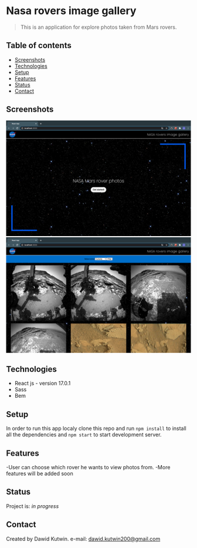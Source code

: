 # Nasa rovers image gallery

> This is an application for explore photos taken from Mars rovers.

## Table of contents

- [Screenshots](#screenshots)
- [Technologies](#technologies)
- [Setup](#setup)
- [Features](#features)
- [Status](#status)
- [Contact](#contact)

## Screenshots

![Example screenshot](./img/screenshot.png)
![Example screenshot](./img/screenshot1.png)


## Technologies

- React js - version 17.0.1
- Sass
- Bem 

## Setup

In order to run this app localy clone this repo and run `npm install` to install all the dependencies and `npm start` to start development server.

## Features

-User can choose which rover he wants to view photos from.
-More features will be added soon

## Status

Project is: _in progress_

## Contact

Created by Dawid Kutwin.
e-mail: dawid.kutwin200@gmail.com
